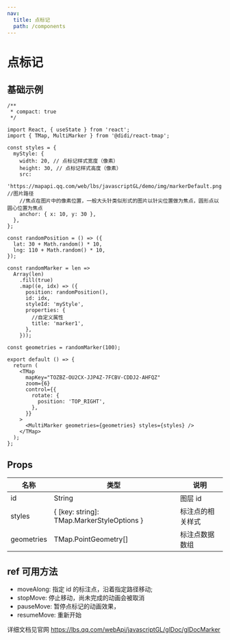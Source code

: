 ```yaml
---
nav:
  title: 点标记
  path: /components
---
```


# 点标记

## 基础示例

```tsx
/**
 * compact: true
 */

import React, { useState } from 'react';
import { TMap, MultiMarker } from '@didi/react-tmap';

const styles = {
  myStyle: {
    width: 20, // 点标记样式宽度（像素）
    height: 30, // 点标记样式高度（像素）
    src:
      'https://mapapi.qq.com/web/lbs/javascriptGL/demo/img/markerDefault.png', //图片路径
    //焦点在图片中的像素位置，一般大头针类似形式的图片以针尖位置做为焦点，圆形点以圆心位置为焦点
    anchor: { x: 10, y: 30 },
  },
};

const randomPosition = () => ({
  lat: 30 + Math.random() * 10,
  lng: 110 + Math.random() * 10,
});

const randomMarker = len =>
  Array(len)
    .fill(true)
    .map((e, idx) => ({
      position: randomPosition(),
      id: idx,
      styleId: 'myStyle',
      properties: {
        //自定义属性
        title: 'marker1',
      },
    }));

const geometries = randomMarker(100);

export default () => {
  return (
    <TMap
      mapKey="TOZBZ-OU2CX-JJP4Z-7FCBV-CDDJ2-AHFQZ"
      zoom={6}
      control={{
        rotate: {
          position: 'TOP_RIGHT',
        },
      }}
    >
      <MultiMarker geometries={geometries} styles={styles} />
    </TMap>
  );
};
```

## Props

| 名称       | 类型                                       | 说明             |
| ---------- | ------------------------------------------ | ---------------- |
| id         | String                                     | 图层 id          |
| styles     | { [key: string]: TMap.MarkerStyleOptions } | 标注点的相关样式 |
| geometries | TMap.PointGeometry[]                       | 标注点数据数组   |

## ref 可用方法

- moveAlong: 指定 id 的标注点，沿着指定路径移动;
- stopMove: 停止移动，尚未完成的动画会被取消
- pauseMove: 暂停点标记的动画效果，
- resumeMove: 重新开始

详细文档见官网 https://lbs.qq.com/webApi/javascriptGL/glDoc/glDocMarker
